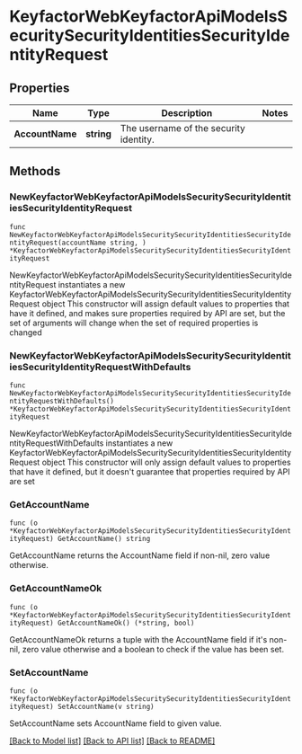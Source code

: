 # KeyfactorWebKeyfactorApiModelsSecuritySecurityIdentitiesSecurityIdentityRequest

## Properties

Name | Type | Description | Notes
------------ | ------------- | ------------- | -------------
**AccountName** | **string** | The username of the security identity. | 

## Methods

### NewKeyfactorWebKeyfactorApiModelsSecuritySecurityIdentitiesSecurityIdentityRequest

`func NewKeyfactorWebKeyfactorApiModelsSecuritySecurityIdentitiesSecurityIdentityRequest(accountName string, ) *KeyfactorWebKeyfactorApiModelsSecuritySecurityIdentitiesSecurityIdentityRequest`

NewKeyfactorWebKeyfactorApiModelsSecuritySecurityIdentitiesSecurityIdentityRequest instantiates a new KeyfactorWebKeyfactorApiModelsSecuritySecurityIdentitiesSecurityIdentityRequest object
This constructor will assign default values to properties that have it defined,
and makes sure properties required by API are set, but the set of arguments
will change when the set of required properties is changed

### NewKeyfactorWebKeyfactorApiModelsSecuritySecurityIdentitiesSecurityIdentityRequestWithDefaults

`func NewKeyfactorWebKeyfactorApiModelsSecuritySecurityIdentitiesSecurityIdentityRequestWithDefaults() *KeyfactorWebKeyfactorApiModelsSecuritySecurityIdentitiesSecurityIdentityRequest`

NewKeyfactorWebKeyfactorApiModelsSecuritySecurityIdentitiesSecurityIdentityRequestWithDefaults instantiates a new KeyfactorWebKeyfactorApiModelsSecuritySecurityIdentitiesSecurityIdentityRequest object
This constructor will only assign default values to properties that have it defined,
but it doesn't guarantee that properties required by API are set

### GetAccountName

`func (o *KeyfactorWebKeyfactorApiModelsSecuritySecurityIdentitiesSecurityIdentityRequest) GetAccountName() string`

GetAccountName returns the AccountName field if non-nil, zero value otherwise.

### GetAccountNameOk

`func (o *KeyfactorWebKeyfactorApiModelsSecuritySecurityIdentitiesSecurityIdentityRequest) GetAccountNameOk() (*string, bool)`

GetAccountNameOk returns a tuple with the AccountName field if it's non-nil, zero value otherwise
and a boolean to check if the value has been set.

### SetAccountName

`func (o *KeyfactorWebKeyfactorApiModelsSecuritySecurityIdentitiesSecurityIdentityRequest) SetAccountName(v string)`

SetAccountName sets AccountName field to given value.



[[Back to Model list]](../README.md#documentation-for-models) [[Back to API list]](../README.md#documentation-for-api-endpoints) [[Back to README]](../README.md)


